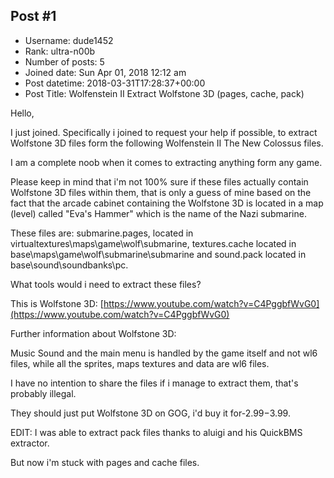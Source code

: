 ## Post #1
- Username: dude1452
- Rank: ultra-n00b
- Number of posts: 5
- Joined date: Sun Apr 01, 2018 12:12 am
- Post datetime: 2018-03-31T17:28:37+00:00
- Post Title: Wolfenstein II Extract Wolfstone 3D (pages, cache, pack)

Hello,

I just joined. Specifically i joined to request your help if possible, to extract Wolfstone 3D files form the following Wolfenstein II The New Colossus files. 

I am a complete noob when it comes to extracting anything form any game.

Please keep in mind that i'm not 100% sure if these files actually contain Wolfstone 3D files within them, that is only a guess of mine based on the fact that the arcade cabinet containing the Wolfstone 3D is located in a map (level) called "Eva's Hammer" which is the name of the Nazi submarine. 

These files are: submarine.pages, located in virtualtextures\maps\game\wolf\submarine, textures.cache located in base\maps\game\wolf\submarine\submarine and sound.pack located in base\sound\soundbanks\pc.

What tools would i need to extract these files?

This is Wolfstone 3D: [https://www.youtube.com/watch?v=C4PggbfWvG0](https://www.youtube.com/watch?v=C4PggbfWvG0)

Further information about Wolfstone 3D:

Music Sound and the main menu is handled by the game itself and not wl6 files, while all the sprites, maps textures and data are wl6 files.

I have no intention to share the files if i manage to extract them, that's probably illegal.

They should just put Wolfstone 3D on GOG, i'd buy it for-$2.99-$3.99.

EDIT: I was able to extract pack files thanks to aluigi and his QuickBMS extractor.

But now i'm stuck with pages and cache files.
